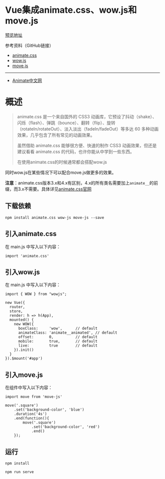 # Vue集成animate.css、wow.js和move.js 

[预览地址](https://gitsifu.github.io/animate-vue)

参考资料（GitHub链接）

- [animate.css](https://github.com/animate-css/animate.css)
- [wow.js](https://github.com/matthieua/WOW)
- [move.js](https://github.com/visionmedia/move.js)

---

- [Animate中文网](http://www.animate.net.cn/)

# 概述
> animate.css 是一个来自国外的 CSS3 动画库，它预设了抖动（shake）、闪烁（flash）、弹跳（bounce）、翻转（flip）、旋转（rotateIn/rotateOut）、淡入淡出（fadeIn/fadeOut）等多达 60 多种动画效果，几乎包含了所有常见的动画效果。
>
>虽然借助 animate.css 能够很方便、快速的制作 CSS3 动画效果，但还是建议看看 animate.css 的代码，也许你能从中学到一些东西。
>
>在使用animate.css的时候通常都会搭配wow.js

同时wow.js在某些情况下可以配合move.js做更多的效果。

**注意**：animate.css版本3.x和4.x有区别，4.x的所有类名需要加上`animate__`的前缀，而3.x不需要。具体详见[animate.css官网](https://animate.style/)

## 下载依赖
```
npm install animate.css wow-js move-js --save
```

## 引入animate.css
在 main.js 中写入以下内容：
```
import 'animate.css'
```

## 引入wow.js
在 main.js 中写入以下内容：
```
import { WOW } from "wowjs";

new Vue({
  router,
  store,
  render: h => h(App),
  mounted() {
    new WOW({
      boxClass:     'wow',      // default
      animateClass: 'animate__animated', // default
      offset:       0,          // default
      mobile:       true,       // default
      live:         true        // default
    }).init()
  }
}).$mount('#app')
```

## 引入move.js
在组件中写入以下内容：
```
import move from 'move-js'

move('.square')
    .set('background-color', 'blue')
    .duration('4s')
    .end(function(){
        move('.square')
            .set('background-color', 'red')
            .end()
    });
```

## 运行
```
npm install

npm run serve
```
